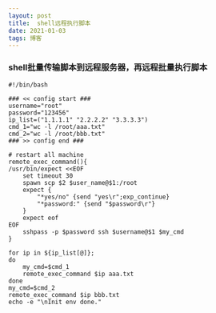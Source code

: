 ```yaml
---
layout: post
title:  shell远程执行脚本
date: 2021-01-03
tags: 博客
---
```



### shell批量传输脚本到远程服务器，再远程批量执行脚本

	#!/bin/bash  
	  
	### << config start ###
	username="root"  
	password="123456"  
	ip_list=("1.1.1.1" "2.2.2.2" "3.3.3.3")
	cmd_1="wc -l /root/aaa.txt"
	cmd_2="wc -l /root/bbb.txt"
	### >> config end ###
	
	# restart all machine
	remote_exec_command(){
	/usr/bin/expect <<EOF
	    set timeout 30 
	    spawn scp $2 $user_name@$1:/root
	    expect {
	        "*yes/no" {send "yes\r";exp_continue}
	        "*password:" {send "$password\r"}
	    }
	    expect eof
	EOF
	    sshpass -p $password ssh $username@$1 $my_cmd
	}
	
	for ip in ${ip_list[@]};
	do
	    my_cmd=$cmd_1
	    remote_exec_command $ip aaa.txt
	done
	my_cmd=$cmd_2
	remote_exec_command $ip bbb.txt
	echo -e "\nInit env done."
	
